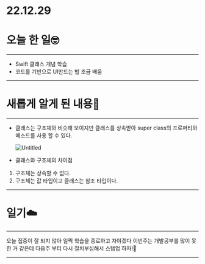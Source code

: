# 22.12.29

# 오늘 한 일🤓

---

- Swift 클래스 개념 학습
- 코드를 기반으로 UI만드는 법 조금 배움

---

# 새롭게 알게 된 내용📖

---

- 클래스는 구조체와 비슷해 보이지만 클래스를 상속받아 super class의 프로퍼티와 메소드를 사용 할 수 있다.
    
    ![Untitled](22%2012%2029%20282526fa465b409a9c8bbdf5501827ba/Untitled.png)
    

- 클래스와 구조체의 차이점
1. 구조체는 상속할 수 없다.
2. 구조체는 값 타입이고 클래스는 참조 타입이다.

---

# 일기☁️

---

오늘 집중이 잘 되지 않아 일찍 학습을 종료하고 자야겠다 이번주는 개발공부를 많이 못한 거 같은데 다음주 부터 다시 절치부심해서 스텝업 하자!👊

---